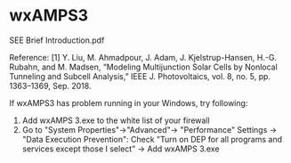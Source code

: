 # wxAMPS3

SEE Brief Introduction.pdf

Reference:
[1] Y. Liu, M. Ahmadpour, J. Adam, J. Kjelstrup-Hansen, H.-G. Rubahn, and M. Madsen, “Modeling Multijunction Solar Cells by Nonlocal Tunneling and Subcell Analysis,” IEEE J. Photovoltaics, vol. 8, no. 5, pp. 1363–1369, Sep. 2018.

If wxAMPS3 has problem running in your Windows, try following:
1. Add wxAMPS 3.exe to the white list of your firewall
2. Go to "System Properties"->"Advanced"-> "Performance" Settings -> "Data Execution Prevention":
   Check "Turn on DEP for all programs and services except those I select" -> Add wxAMPS 3.exe
